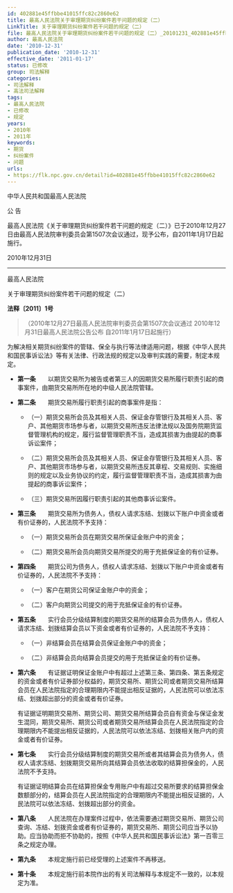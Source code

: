 ```yaml
---
id: 402881e45ffbbe41015ffc82c2860e62
title: 最高人民法院关于审理期货纠纷案件若干问题的规定（二）
LinkTitle: 关于审理期货纠纷案件若干问题的规定（二）
file: 最高人民法院关于审理期货纠纷案件若干问题的规定（二）_20101231_402881e45ffbbe41015ffc82c2860e62.docx
author: 最高人民法院
date: '2010-12-31'
publication_date: '2010-12-31'
effective_date: '2011-01-17'
status: 已修改
group: 司法解释
categories:
- 司法解释
- 高法司法解释
tags:
- 最高人民法院
- 已修改
- 规定
years:
- 2010年
- 2011年
keywords:
- 期货
- 纠纷案件
- 问题
urls:
- https://flk.npc.gov.cn/detail?id=402881e45ffbbe41015ffc82c2860e62
---
```


中华人民共和国最高人民法院

公 告

最高人民法院《关于审理期货纠纷案件若干问题的规定（二）》已于2010年12月27日由最高人民法院审判委员会第1507次会议通过，现予公布，自2011年1月17日起施行。

2010年12月31日

---

最高人民法院

关于审理期货纠纷案件若干问题的规定（二）

**法释〔2011〕1号**

> （2010年12月27日最高人民法院审判委员会第1507次会议通过 2010年12月31日最高人民法院公告公布 自2011年1月17日起施行）

为解决相关期货纠纷案件的管辖、保全与执行等法律适用问题，根据《中华人民共和国民事诉讼法》等有关法律、行政法规的规定以及审判实践的需要，制定本规定。

- **第一条**　　以期货交易所为被告或者第三人的因期货交易所履行职责引起的商事案件，由期货交易所所在地的中级人民法院管辖。

- **第二条**　　期货交易所履行职责引起的商事案件是指：

  - （一）期货交易所会员及其相关人员、保证金存管银行及其相关人员、客户、其他期货市场参与者，以期货交易所违反法律法规以及国务院期货监督管理机构的规定，履行监督管理职责不当，造成其损害为由提起的商事诉讼案件；

  - （二）期货交易所会员及其相关人员、保证金存管银行及其相关人员、客户、其他期货市场参与者，以期货交易所违反其章程、交易规则、实施细则的规定以及业务协议的约定，履行监督管理职责不当，造成其损害为由提起的商事诉讼案件；

  - （三）期货交易所因履行职责引起的其他商事诉讼案件。

- **第三条**　　期货交易所为债务人，债权人请求冻结、划拨以下账户中资金或者有价证券的，人民法院不予支持：

  - （一）期货交易所会员在期货交易所保证金账户中的资金；

  - （二）期货交易所会员向期货交易所提交的用于充抵保证金的有价证券。

- **第四条**　　期货公司为债务人，债权人请求冻结、划拨以下账户中资金或者有价证券的，人民法院不予支持：

  - （一）客户在期货公司保证金账户中的资金；

  - （二）客户向期货公司提交的用于充抵保证金的有价证券。

- **第五条**　　实行会员分级结算制度的期货交易所的结算会员为债务人，债权人请求冻结、划拨结算会员以下资金或者有价证券的，人民法院不予支持：

  - （一）非结算会员在结算会员保证金账户中的资金；

  - （二）非结算会员向结算会员提交的用于充抵保证金的有价证券。

- **第六条**　　有证据证明保证金账户中有超过上述第三条、第四条、第五条规定的资金或者有价证券部分权益的，期货交易所、期货公司或者期货交易所结算会员在人民法院指定的合理期限内不能提出相反证据的，人民法院可以依法冻结、划拨超出部分的资金或者有价证券。

  有证据证明期货交易所、期货公司、期货交易所结算会员自有资金与保证金发生混同，期货交易所、期货公司或者期货交易所结算会员在人民法院指定的合理期限内不能提出相反证据的，人民法院可以依法冻结、划拨相关账户内的资金或者有价证券。

- **第七条**　　实行会员分级结算制度的期货交易所或者其结算会员为债务人，债权人请求冻结、划拨期货交易所向其结算会员依法收取的结算担保金的，人民法院不予支持。

  有证据证明结算会员在结算担保金专用账户中有超过交易所要求的结算担保金数额部分的，结算会员在人民法院指定的合理期限内不能提出相反证据的，人民法院可以依法冻结、划拨超出部分的资金。

- **第八条**　　人民法院在办理案件过程中，依法需要通过期货交易所、期货公司查询、冻结、划拨资金或者有价证券的，期货交易所、期货公司应当予以协助。应当协助而拒不协助的，按照《中华人民共和国民事诉讼法》第一百零三条之规定办理。

- **第九条**　　本规定施行前已经受理的上述案件不再移送。

- **第十条**　　本规定施行前本院作出的有关司法解释与本规定不一致的，以本规定为准。
